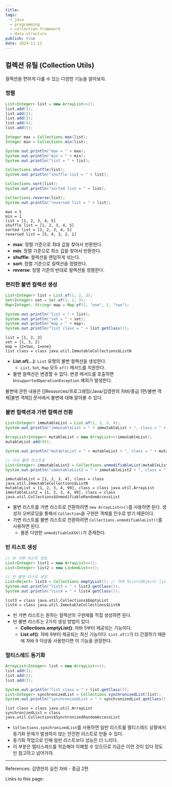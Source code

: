 ```yaml
---
title:
tags:
  - java
  - programming
  - collection-framework
  - data-structure
publish: true
date: 2024-11-11
---
```


## 컬렉션 유틸 (Collection Utils)

컬렉션을 편하게 다룰 수 있는 다양한 기능을 알아보자.

### 정렬

```java
List<Integer> list = new ArrayList<>();
list.add(1);
list.add(2);
list.add(3);
list.add(4);
list.add(5);

Integer max = Collections.max(list);
Integer min = Collections.min(list);

System.out.println("max = " + max);
System.out.println("min = " + min);
System.out.println("list = " + list);

Collections.shuffle(list);
System.out.println("shuffle list = " + list);

Collections.sort(list);
System.out.println("sorted list = " + list);

Collections.reverse(list);
System.out.println("reversed list = " + list);
```

```title="실행 결과"
max = 5
min = 1
list = [1, 2, 3, 4, 5]
shuffle list = [1, 2, 3, 4, 5]
sorted list = [1, 2, 3, 4, 5]
reversed list = [5, 4, 3, 2, 1]
```

- **max**: 정렬 기준으로 최대 값을 찾아서 반환한다.
- **min**: 정렬 기준으로 최소 값을 찾아서 반환한다.
- **shuffle**: 컬렉션을 랜덤하게 섞는다.
- **sort**: 정렬 기준으로 컬렉션을 정렬한다.
- **reverse**: 정렬 기준의 반대로 컬렉션을 정렬한다.

### 편리한 불변 컬렉션 생성

```java
List<Integer> list = List.of(1, 2, 3);
Set<Integer> set = Set.of(1, 2, 3);
Map<Integer, String> map = Map.of(1, "one", 2, "two");

System.out.println("list = " + list);
System.out.println("set = " + set);
System.out.println("map = " + map);
System.out.println("list class = " + list.getClass());
```

```title="실행 결과"
list = [1, 2, 3]
set = [1, 3, 2]
map = {2=two, 1=one}
list class = class java.util.ImmutableCollections$ListN
```

- **List.of(...)**: `List` 유형의 불변 컬렉션을 생성한다.
  - `List`, `Set`, `Map` 모두 `of()` 메서드를 지원한다.
- 불변 컬렉션은 변경할 수 없다. 변경 메서드를 호출하면 `UnsupportedOperationException` 예외가 발생한다.

불변에 관한 내용은 [[Resources/프로그래밍/Java/김영한의 자바/중급 1편/불변 객체|불변 객체]] 문서에서 불변에 대해 알아볼 수 있다.

### 불변 컬렉션과 가변 컬렉션 전환

```java
List<Integer> immutableList = List.of(1, 2, 3, 4);
System.out.println("immutableList = " + immutableList + ", class = " + immutableList.getClass());

ArrayList<Integer> mutableList = new ArrayList<>(immutableList);
mutableList.add(99);

System.out.println("mutableList = " + mutableList + ", class = " + mutableList.getClass());

// 다시 불변 리스트로
List<Integer> immutableList2 = Collections.unmodifiableList(mutableList);
System.out.println("immutableList2 = " + immutableList2 + ", class = " + immutableList2.getClass());
```

```title="실행 결과"
immutableList = [1, 2, 3, 4], class = class java.util.ImmutableCollections$ListN
mutableList = [1, 2, 3, 4, 99], class = class java.util.ArrayList
immutableList2 = [1, 2, 3, 4, 99], class = class java.util.Collections$UnmodifiableRandomAccessList
```

- 불변 리스트를 가변 리스트로 전환하려면 `new ArrayList<>()`를 사용하면 된다. 생성자 오버로딩을 통해서 `Collection`을 구현한 객체를 인수로 받기 때문이다.
- 가변 리스트를 불변 리스트로 전환하려면 `Collections.unmodifiableList()`를 사용하면 된다.
  - 물론 다양한 `unmodifiableXXX()`가 존재한다.

### 빈 리스트 생성

```java
// 빈 가변 리스트 생성
List<Integer> list1 = new ArrayList<>();
List<Integer> list2 = new LinkedList<>();

// 빈 불변 리스트 생성
List<Object> list3 = Collections.emptyList(); // 자바 5List<Object> list4 = List.of(); // 자바 9
System.out.println("list3 = " + list3.getClass());
System.out.println("list4 = " + list4.getClass());
```

```title="실행 결과"
list3 = class java.util.Collections$EmptyList
list4 = class java.util.ImmutableCollections$ListN
```

- 빈 가변 리스트는 원하는 컬렉션의 구현체를 직접 생성하면 된다.
- 빈 불변 리스트는 2가지 생성 방법이 있다.
  - **Collections.emptyList()**: 자바 5부터 제공되는 기능이다.
  - **List.of()**: 자바 9부터 제공되는 최신 기능이다. `List.of()`가 더 간결하기 때문에 자바 9 이상을 사용한다면 이 기능을 권장한다.

### 멀티스레드 동기화

```java
ArrayList<Integer> list = new ArrayList<>();
list.add(1);
list.add(2);
list.add(3);

System.out.println("list class = " + list.getClass());
List<Integer> synchronizedList = Collections.synchronizedList(list);
System.out.println("synchronizedList = " + synchronizedList.getClass());
```

```title="실행 결과"
list class = class java.util.ArrayList
synchronizedList = class java.util.Collections$SynchronizedRandomAccessList
```

- `Collections.synchronizedList`를 사용하면 일반 리스트를 멀티스레드 상황에서 동기화 문제가 발생하지 않는 안전한 리스트로 만들 수 있다.
- 동기화 작업으로 인해 일반 리스트보다 성능은 더 느리다.
- 이 부분은 멀티스레드를 학습해야 이해할 수 있으므로 지금은 이런 것이 있다 정도만 참고하고 넘어가자.

---

References: 김영한의 실전 자바 - 중급 2편

Links to this page:
